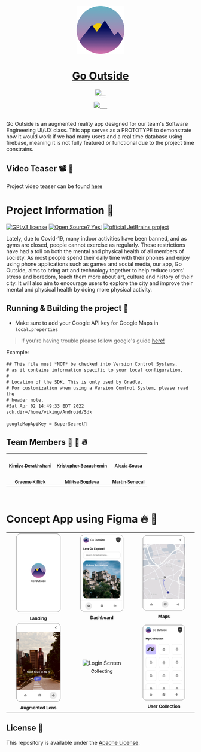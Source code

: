 <p align="center">
  <a href="https://github.com/KrisTheCanadian/GoOutside">
  <img src="./app/src/main/res/mipmap-mdpi/logo.png" height="128">
    <h1 align="center">Go Outside</h1>
  </a>
</p>

<p align="center">
  <a aria-label="Github" href="https://github.com/KrisTheCanadian/GoOutside">
    <img src="https://img.shields.io/badge/GitHub-100000?style=for-the-badge&logo=github&logoColor=white">
  </a>
  <a aria-label="Android" href="https://www.android.com/intl/en_ca/">
    <img alt="" src="https://img.shields.io/badge/Android-3DDC84?style=for-the-badge&logo=android&logoColor=white">
  </a>
  <a aria-label="Kotlin" href="https://kotlinlang.org/">
    <img alt="" src="https://img.shields.io/badge/Kotlin-0095D5?&style=for-the-badge&logo=kotlin&logoColor=white">
  </a>
      <a aria-label="markdown" href="https://www.markdownguide.org/">
    <img alt="" src="https://img.shields.io/badge/Markdown-000000?style=for-the-badge&logo=markdown&logoColor=white">
  </a>
</p>

<p align="center">
  <a aria-label="Figma" href="https://www.figma.com">
    <img src="https://img.shields.io/badge/figma-%23F24E1E.svg?style=for-the-badge&logo=figma&logoColor=white">
  </a>
  <a aria-label="Android Studio" href="https://developer.android.com/studio">
    <img alt="" src="https://img.shields.io/badge/Android%20Studio-3DDC84.svg?style=for-the-badge&logo=android-studio&logoColor=white">
  </a>
  <a aria-label="GitKraken" href="https://www.gitkraken.com/">
    <img alt="" src="https://img.shields.io/badge/GitKraken-179287?style=for-the-badge&logo=GitKraken&logoColor=white">
  </a>
  <a aria-label="Google Cloud" href="https://cloud.google.com/">
    <img alt="" src="https://img.shields.io/badge/Google_Cloud-4285F4?style=for-the-badge&logo=google-cloud&logoColor=white">
  </a>
    <a aria-label="VSCode" href="https://code.visualstudio.com/">
    <img alt="" src="">
  </a>
    </a>
    <a aria-label="Gradle" href="https://gradle.org/">
    <img alt="" src="https://img.shields.io/badge/Gradle-02303A.svg?style=for-the-badge&logo=Gradle&logoColor=white">
  </a>
    </a>
</p>

<br>Go Outside is an augmented reality app designed for our team's Software Engineering UI/UX class. This app serves as a PROTOTYPE to demonstrate how it would work if we had many users and a real time database using firebase, meaning it is not fully featured or functional due to the project time constrains.<br>

## Video Teaser 📽 🍿

Project video teaser can be found [here](https://drive.google.com/file/d/1EWG_kmt4snXrbmt7dAR3OXjNjQ3VawCV/view)

# Project Information 🚀

[![GPLv3 license](https://img.shields.io/badge/License-GPLv3-blue.svg)](http://perso.crans.org/besson/LICENSE.html)
[![Open Source? Yes!](https://badgen.net/badge/Open%20Source%20%3F/Yes%21/blue?icon=github)](https://github.com/Naereen/badges/)
[![official JetBrains project](http://jb.gg/badges/official.svg)](https://confluence.jetbrains.com/display/ALL/JetBrains+on+GitHub)

Lately, due to Covid-19, many indoor activities have been banned, and as gyms are closed, people cannot exercise as regularly. These restrictions have had a toll on both the mental and physical health of all members of society. As most people spend their daily time with their phones and enjoy using phone applications such as games and social media, our app, Go Outside, aims to bring art and technology together to help reduce users' stress and boredom, teach them more about art, culture and history of their city. It will also aim to encourage users to explore the city and improve their mental and physical health by doing more physical activity.

## Running & Building the project 🔨

- Make sure to add your Google API key for Google Maps in `local.properties`

> If you're having trouble please follow google's guide [here!](https://cloud.google.com/docs/authentication/api-keys)

Example:

```
## This file must *NOT* be checked into Version Control Systems,
# as it contains information specific to your local configuration.
#
# Location of the SDK. This is only used by Gradle.
# For customization when using a Version Control System, please read the
# header note.
#Sat Apr 02 14:49:33 EDT 2022
sdk.dir=/home/viking/Android/Sdk

googleMapApiKey = SuperSecret🔑
```

## Team Members 💪 🎉 🔥

<div align="center">
<table>
  <tr>
    <td align="center"><a href="https://github.com/kimdera"><img src="https://avatars.githubusercontent.com/u/39693234?v=4" width="100px;" alt=""/><br /><sub><b>Kimiya Derakhshani</b></sub></a></td>
    <td align="center"><a href="https://github.com/KrisTheCanadian"><img src="https://avatars.githubusercontent.com/u/31254679?v=4" width="100px;" alt=""/><br /><sub><b>Kristopher Beauchemin</b></sub></a></td>
        <td align="center"><a href="https://github.com/Alexialsousa"><img src="https://avatars.githubusercontent.com/u/55991887?v=4" width="100px;" alt=""/><br /><sub><b>Alexia Sousa</b></sub></a></td> 
  </tr>
  <tr>
   <td align="center"><a href="https://github.com/gkillick"><img src="https://avatars.githubusercontent.com/u/167764?v=4" width="100px;" alt=""/><br /><sub><b>Graeme Killick</b></sub></a></td>
   <td align="center"><a href="https://github.com/MilitsaB"><img src="https://avatars.githubusercontent.com/u/67990566?v=4" width="100px;" alt=""/><br /><sub><b>Militsa Bogdeva</b></sub></a></td>
<td align="center"><a href="https://github.com/martinsenecal"><img src="https://avatars.githubusercontent.com/u/38442896?v=4" width="100px;" alt=""/><br /><sub><b>Martin Senecal</b></sub></a></td>
  </tr>
</table>
</div>
<br>

# Concept App using Figma 🔥 👀

<table>
  <tr>
    <td align="center"><img src="./screenshots/landing.png" alt="Login Screen" title="Login" width="75%" height="50%" /><br /><sub><b>Landing</b></sub></a></td>
    <td align="center"><img src="./screenshots/dashboard.png" alt="Login Screen" title="Login" width="75%" height="50%" /><br /><sub><b>Dashboard</b></sub></a></td>
    <td align="center"><img src="./screenshots/map.png" alt="Login Screen" title="Login" width="75%" height="50%" /><br /><sub><b>Maps</b></sub></a></td>
  </tr>
  <tr>
    <td align="center"><img src="./screenshots/ar1.png" alt="Login Screen" title="Login" width="75%" height="50%" /><br /><sub><b>Augmented Lens</b></sub></a></td>
    <td align="center"><img src="./screenshots/collecting.png" alt="Login Screen" title="Login" width="75%" height="50%" /><br /><sub><b>Collecting</b></sub></a></td>
    <td align="center"><img src="./screenshots/collection.png" alt="Login Screen" title="Login" width="75%" height="50%" /><br /><sub><b>User Collection</b></sub></a></td>
  </tr>
</table>

## License 📝

This repository is available under the [Apache License](./LICENSE.md).
